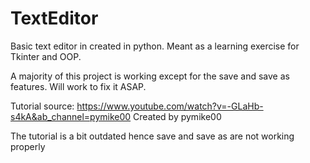 # TextEditor
Basic text editor in created in python. Meant as a learning exercise for Tkinter and OOP. 

A majority of this project is working except for the save and save as features. Will work to fix it ASAP. 

Tutorial source: 
https://www.youtube.com/watch?v=-GLaHb-s4kA&ab_channel=pymike00
Created by pymike00

The tutorial is a bit outdated hence save and save as are not working properly


